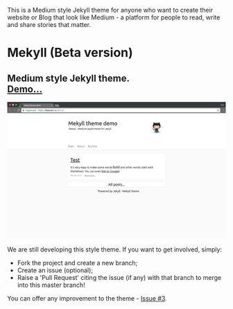 This is a Medium style Jekyll theme for anyone who want to create their website or Blog that look like Medium - a platform for people to read, write and share stories that matter. 

# Mekyll (Beta version)
Medium style Jekyll theme.     
[Demo...](https://ifedyukin.github.io/Mekyll)    
---
![Screenshot](./screenshot.png)

We are still developing this style theme. 
If you want to get involved, simply:

* Fork the project and create a new branch;
* Create an issue (optional);
* Raise a 'Pull Request' citing the issue (if any) with that branch to merge into this master branch!   

You can offer any improvement to the theme - [Issue #3](https://github.com/ifedyukin/Mekyll/issues/3).
